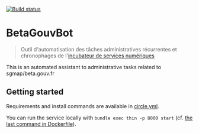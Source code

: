 [![Build status](https://circleci.com/gh/sgmap/betaGouvBot.svg?style=shield)](https://circleci.com/gh/sgmap/betaGouvBot/tree/master)

# BetaGouvBot

> Outil d'automatisation des tâches administratives récurrentes et chronophages de l'[incubateur de services numériques](https://beta.gouv.fr)

This is an automated assistant to administrative tasks related to sgmap/beta.gouv.fr

## Getting started

Requirements and install commands are available in [circle.yml](circle.yml).

You can run the service locally with `bundle exec thin -p 8000 start` (cf. [the last command in Dockerfile](Dockerfile)).

